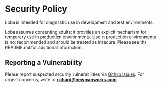 # Security Policy

Loba is intended for diagnostic use in development and test environments.

Loba assumes consenting adults: it provides an explicit mechanism for temporary use in
production environments. Use in production environments is not recommended
and should be treated as insecure. Please see the README.md for additional information.

## Reporting a Vulnerability

Please report suspected security vulnerabilities via
[Github issues](https://github.com/rdnewman/loba/issues).
For urgent concerns, write to
**[richard@newmanworks.com](mailto:richard@newmanworks.com)**.
